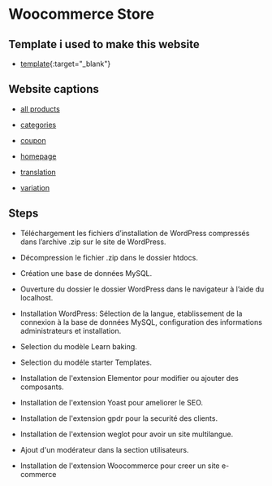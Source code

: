 # Woocommerce Store

## Template i used to make this website

- [template](https://woostify.com/){:target="\_blank"}

## Website captions

- [all products](https://github.com/filani07/WooCommerce_Store/blob/main/Pages/all%20products.pdf)

- [categories](https://github.com/filani07/WooCommerce_Store/blob/main/Pages/categories.png)

- [coupon](https://github.com/filani07/WooCommerce_Store/blob/main/Pages/coupon.pdf)

- [homepage](https://github.com/filani07/WooCommerce_Store/blob/main/Pages/home%20page.pdf)

- [translation](https://github.com/filani07/WooCommerce_Store/blob/main/Pages/translation.pdf)

- [variation](https://github.com/filani07/WooCommerce_Store/blob/main/Pages/variation.pdf)

## Steps

- Téléchargement les fichiers d’installation de WordPress compressés dans l’archive .zip sur le site de WordPress.

- Décompression le fichier .zip dans le dossier htdocs.

- Création une base de données MySQL.

- Ouverture du dossier le dossier WordPress dans le navigateur à l’aide du localhost.

- Installation WordPress: Sélection de la langue, etablissement de la connexion à la base de données MySQL, configuration des informations administrateurs et installation.

- Selection du modèle Learn baking.

- Selection du modéle starter Templates.

- Installation de l'extension Elementor pour modifier ou ajouter des composants.

- Installation de l'extension Yoast pour ameliorer le SEO.

- Installation de l'extension gpdr pour la securité des clients.

- Installation de l'extension weglot pour avoir un site multilangue.

- Ajout d'un modérateur dans la section utilisateurs.

- Installation de l'extension Woocommerce pour creer un site e-commerce
